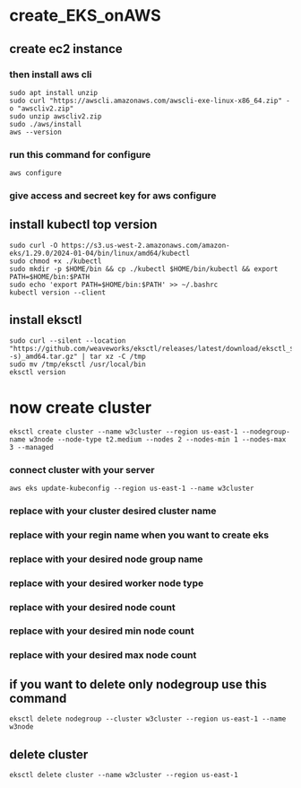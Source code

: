 # create_EKS_onAWS

## create ec2 instance 

### then install aws cli 

```
sudo apt install unzip 
sudo curl "https://awscli.amazonaws.com/awscli-exe-linux-x86_64.zip" -o "awscliv2.zip"
sudo unzip awscliv2.zip
sudo ./aws/install
aws --version 
```

### run this command for configure

```
aws configure
```
### give access and secreet key for aws configure 

## install kubectl top version 

```
sudo curl -O https://s3.us-west-2.amazonaws.com/amazon-eks/1.29.0/2024-01-04/bin/linux/amd64/kubectl
sudo chmod +x ./kubectl
sudo mkdir -p $HOME/bin && cp ./kubectl $HOME/bin/kubectl && export PATH=$HOME/bin:$PATH
sudo echo 'export PATH=$HOME/bin:$PATH' >> ~/.bashrc
kubectl version --client
```

## install eksctl

```
sudo curl --silent --location "https://github.com/weaveworks/eksctl/releases/latest/download/eksctl_$(uname -s)_amd64.tar.gz" | tar xz -C /tmp
sudo mv /tmp/eksctl /usr/local/bin
eksctl version
```

# now create cluster 

```
eksctl create cluster --name w3cluster --region us-east-1 --nodegroup-name w3node --node-type t2.medium --nodes 2 --nodes-min 1 --nodes-max 3 --managed
```
### connect cluster with your server 
```
aws eks update-kubeconfig --region us-east-1 --name w3cluster
```

### replace with your cluster desired cluster name 
### replace with your regin name when you want to create eks 
### replace with your desired node group name 
### replace with your desired worker node type 
### replace with your desired node count 
### replace with your desired min node count 
### replace with your desired max node count

## if you want to delete only nodegroup use this command 
```
eksctl delete nodegroup --cluster w3cluster --region us-east-1 --name w3node
```


## delete cluster 

```
eksctl delete cluster --name w3cluster --region us-east-1
```

